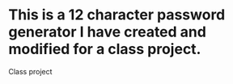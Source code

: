 # This is a 12 character password generator I have created and modified for a class project. 
Class project 
